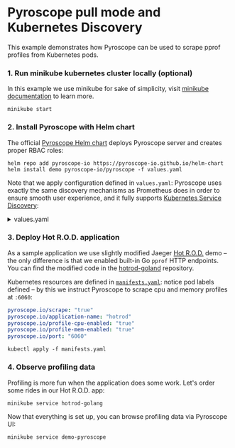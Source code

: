 # Pyroscope pull mode and Kubernetes Discovery

This example demonstrates how Pyroscope can be used to scrape pprof profiles from Kubernetes pods.

### 1. Run minikube kubernetes cluster locally (optional)

In this example we use minikube for sake of simplicity, visit [minikube documentation](https://minikube.sigs.k8s.io/docs/start/)
to learn more.

```shell
minikube start
```

### 2. Install Pyroscope with Helm chart

The official [Pyroscope Helm chart](https://github.com/pyroscope-io/helm-chart) deploys Pyroscope server and creates proper RBAC roles:

```shell
helm repo add pyroscope-io https://pyroscope-io.github.io/helm-chart
helm install demo pyroscope-io/pyroscope -f values.yaml
```

Note that we apply configuration defined in `values.yaml`: Pyroscope uses exactly the same discovery mechanisms as
Prometheus does in order to ensure smooth user experience, and it fully supports
[Kubernetes Service Discovery](https://prometheus.io/docs/prometheus/latest/configuration/configuration/#kubernetes_sd_config):

<details>
    <summary>values.yaml</summary>

```yaml
---
pyroscopeConfigs:
  log-level: debug
  scrape-configs:
  - job-name: 'kubernetes-pods'
    enabled-profiles: [ cpu, mem ]
    kubernetes-sd-configs:
      - role: pod
    relabel-configs:
      - source-labels: [__meta_kubernetes_pod_annotation_pyroscope_io_scrape]
        action: keep
        regex: true
      - source-labels:
          [__meta_kubernetes_pod_annotation_pyroscope_io_application_name]
        action: replace
        target-label: __name__
      - source-labels: [__meta_kubernetes_pod_annotation_pyroscope_io_scheme]
        action: replace
        regex: (https?)
        target-label: __scheme__
      - source-labels:
          [__address__, __meta_kubernetes_pod_annotation_pyroscope_io_port]
        action: replace
        regex: ([^:]+)(?::\d+)?;(\d+)
        replacement: $1:$2
        target-label: __address__
      - action: labelmap
        regex: __meta_kubernetes_pod_label_(.+)
      - source-labels: [__meta_kubernetes_namespace]
        action: replace
        target-label: kubernetes_namespace
      - source-labels: [__meta_kubernetes_pod_name]
        action: replace
        target-label: kubernetes_pod_name
      - source-labels: [__meta_kubernetes_pod_phase]
        regex: Pending|Succeeded|Failed|Completed
        action: drop
      - action: labelmap
        regex: __meta_kubernetes_pod_annotation_pyroscope_io_profile_(.+)
        replacement: __profile_$1
```

</details>

### 3. Deploy Hot R.O.D. application

As a sample application we use slightly modified Jaeger [Hot R.O.D.](https://github.com/jaegertracing/jaeger/tree/master/examples/hotrod) demo – 
the only difference is that we enabled built-in Go `pprof` HTTP endpoints. You can find the modified code in the [hotrod-goland](https://github.com/pyroscope-io/hotrod-golang) repository.

Kubernetes resources are defined in [`manifests.yaml`](manifests.yaml): notice pod labels defined – by this we instruct Pyroscope to 
scrape cpu and memory profiles at `:6060`:
```yaml
pyroscope.io/scrape: "true"
pyroscope.io/application-name: "hotrod"
pyroscope.io/profile-cpu-enabled: "true"
pyroscope.io/profile-mem-enabled: "true"
pyroscope.io/port: "6060"
```

```shell
kubectl apply -f manifests.yaml
```

### 4. Observe profiling data

Profiling is more fun when the application does some work. Let's order some rides in our Hot R.O.D. app:
```shell
minikube service hotrod-golang
```

Now that everything is set up, you can browse profiling data via Pyroscope UI:
```shell
minikube service demo-pyroscope
```
